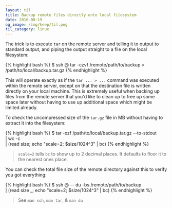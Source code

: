 ```yaml
---
layout: til
title: Backup remote files directly unto local filesystem
date: 2016-08-19
og_image: /img/keep/til.png
til_category: linux
---
```


The trick is to execute `tar` on the remote server and telling it to output to standard output, and piping the output straight to a file on the local filesystem:

{% highlight bash %}
$ ssh <USER>@<HOST> tar -czvf /remote/path/to/backup > /path/to/local/backup.tar.gz
{% endhighlight %}

This will operate exactly as if the `tar ... > ...` command was executed within the remote server, except on that the destination file is written directly on your local machine. This is extremely useful when backing up files from the remote server that you'd like to clean up to free up some space later without having to use up additional space which might be limited already.

To check the uncompressed size of the `tar.gz` file in MB without having to extract it into the filesystem:

{% highlight bash %}
$ tar -xzf /path/to/local/backup.tar.gz --to-stdout \
   | wc -c \
   | (read size; echo "scale=2; $size/1024^3" | bc)
{% endhighlight %}
> `scale=2` tells `bc` to show up to 2 decimal places. It defaults to floor it to the nearest ones place.

You can check the total file size of the remote directory against this to verify you got everything:

{% highlight bash %}
$ ssh <USER>@<HOST> -- du -bs /remote/path/to/backup \
   | (read size _; echo "scale=2; $size/1024^3" | bc)
{% endhighlight %}

> See `man ssh`, `man tar`, & `man du`
